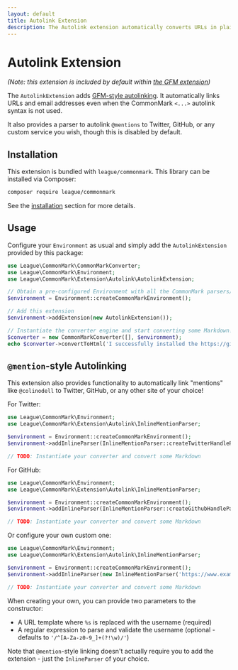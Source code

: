 ```yaml
---
layout: default
title: Autolink Extension
description: The Autolink extension automatically converts URLs in plain text to clickable links
---
```


# Autolink Extension

_(Note: this extension is included by default within [the GFM extension](/1.3/extensions/github-flavored-markdown/))_

The `AutolinkExtension` adds [GFM-style autolinking][link-gfm-spec-autolinking].  It automatically links URLs and email addresses even when the CommonMark `<...>` autolink syntax is not used.

It also provides a parser to autolink `@mentions` to Twitter, GitHub, or any custom service you wish, though this is disabled by default.

## Installation

This extension is bundled with `league/commonmark`. This library can be installed via Composer:

```bash
composer require league/commonmark
```

See the [installation](/1.3/installation/) section for more details.

## Usage

Configure your `Environment` as usual and simply add the `AutolinkExtension` provided by this package:

```php
use League\CommonMark\CommonMarkConverter;
use League\CommonMark\Environment;
use League\CommonMark\Extension\Autolink\AutolinkExtension;

// Obtain a pre-configured Environment with all the CommonMark parsers/renderers ready-to-go
$environment = Environment::createCommonMarkEnvironment();

// Add this extension
$environment->addExtension(new AutolinkExtension());

// Instantiate the converter engine and start converting some Markdown!
$converter = new CommonMarkConverter([], $environment);
echo $converter->convertToHtml('I successfully installed the https://github.com/thephpleague/commonmark project with the Autolink extension!');
```

## `@mention`-style Autolinking

This extension also provides functionality to automatically link "mentions" like `@colinodell` to Twitter, GitHub, or any other site of your choice!

For Twitter:

```php
use League\CommonMark\Environment;
use League\CommonMark\Extension\Autolink\InlineMentionParser;

$environment = Environment::createCommonMarkEnvironment();
$environment->addInlineParser(InlineMentionParser::createTwitterHandleParser());

// TODO: Instantiate your converter and convert some Markdown
```

For GitHub:

```php
use League\CommonMark\Environment;
use League\CommonMark\Extension\Autolink\InlineMentionParser;

$environment = Environment::createCommonMarkEnvironment();
$environment->addInlineParser(InlineMentionParser::createGithubHandleParser());

// TODO: Instantiate your converter and convert some Markdown
```

Or configure your own custom one:

```php
use League\CommonMark\Environment;
use League\CommonMark\Extension\Autolink\InlineMentionParser;

$environment = Environment::createCommonMarkEnvironment();
$environment->addInlineParser(new InlineMentionParser('https://www.example.com/users/%s/profile'));

// TODO: Instantiate your converter and convert some Markdown
```

When creating your own, you can provide two parameters to the constructor:

- A URL template where `%s` is replaced with the username (required)
- A regular expression to parse and validate the username (optional - defaults to `'/^[A-Za-z0-9_]+(?!\w)/'`)

Note that `@mention`-style linking doesn't actually require you to add the extension - just the `InlineParser` of your choice.

[link-league-commonmark]: https://github.com/thephpleague/commonmark
[link-gfm-spec-autolinking]: https://github.github.com/gfm/#autolinks-extension-
